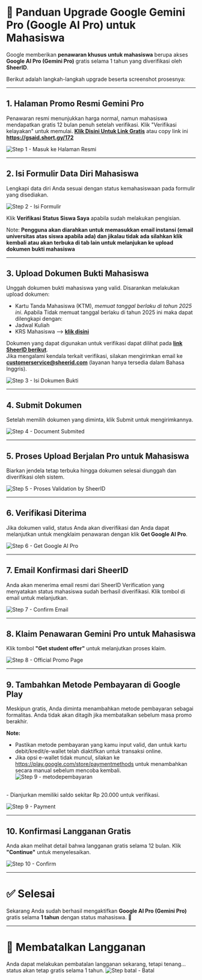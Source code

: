 # 📌 Panduan Upgrade Google Gemini Pro (Google AI Pro) untuk Mahasiswa

Google memberikan **penawaran khusus untuk mahasiswa** berupa akses **Google AI Pro (Gemini Pro)** gratis selama 1 tahun yang diverifikasi oleh **SheerID**.

Berikut adalah langkah-langkah upgrade beserta screenshot prosesnya:

---

## 1. Halaman Promo Resmi Gemini Pro
Penawaran resmi menunjukkan harga normal, namun mahasiswa mendapatkan gratis 12 bulan penuh setelah verifikasi. Klik "Verifikasi kelayakan" untuk memulai. **[Klik Disini Untuk Link Gratis](https://gsaid.short.gy/172)** atau copy link ini **https://gsaid.short.gy/172**

![Step 1 - Masuk ke Halaman Resmi](gambar/1.png)

---

## 2. Isi Formulir Data Diri Mahasiswa 
Lengkapi data diri Anda sesuai dengan status kemahasiswaan pada formulir yang disediakan.

![Step 2 - Isi Formulir](gambar/2.png)

Klik **Verifikasi Status Siswa Saya** apabila sudah melakukan pengisian.  

Note: **Pengguna akan diarahkan untuk memasukkan email instansi (email  universitas atas siswa apabila ada) dan jikalau tidak ada silahkan klik kembali atau akan terbuka di tab lain untuk melanjukan ke upload dokumen bukti mahasiswa**

---

## 3. Upload Dokumen Bukti Mahasiswa

Unggah dokumen bukti mahasiswa yang valid. Disarankan melakukan upload dokumen:
- Kartu Tanda Mahasiswa (KTM), *memuat tanggal berlaku di tahun 2025 ini*. Apabila Tidak memuat tanggal berlaku di tahun 2025 ini maka dapat dilengkapi dengan:
- Jadwal Kuliah 
- KRS Mahasiswa --> **[klik disini](https://stmikpontianak.cloud/StmikKrs/login.tw)**


Dokumen yang dapat digunakan untuk verifikasi dapat dilihat pada **[link SheerID berikut](https://support.sheerid.com/en-US/help-center/student/)**.  
Jika mengalami kendala terkait verifikasi, silakan mengirimkan email ke **customerservice@sheerid.com** (layanan hanya tersedia dalam Bahasa Inggris).

![Step 3 - Isi Dokumen Bukti](gambar/3.png)

---

## 4. Submit Dokumen
Setelah memilih dokumen yang diminta, klik Submit untuk mengirimkannya.

![Step 4 - Document Submited](gambar/4.png)

---

## 5. Proses Upload Berjalan Pro untuk Mahasiswa
Biarkan jendela tetap terbuka hingga dokumen selesai diunggah dan diverifikasi oleh sistem.

![Step 5 - Proses Validation by SheerID](gambar/5.png)

---

## 6. Verifikasi Diterima
Jika dokumen valid, status Anda akan diverifikasi dan Anda dapat melanjutkan untuk mengklaim penawaran dengan klik **Get Google AI Pro**.

![Step 6 - Get Google AI Pro](gambar/6.png)

---

## 7. Email Konfirmasi dari SheerID
Anda akan menerima email resmi dari SheerID Verification yang menyatakan status mahasiswa sudah berhasil diverifikasi. Klik tombol di email untuk melanjutkan.

![Step 7 - Confirm Email](gambar/7.png)

---

## 8. Klaim Penawaran Gemini Pro untuk Mahasiswa
Klik tombol **"Get student offer"** untuk melanjutkan proses klaim.

![Step 8 - Official Promo Page](gambar/8.png)

---

## 9. Tambahkan Metode Pembayaran di Google Play
Meskipun gratis, Anda diminta menambahkan metode pembayaran sebagai formalitas. Anda tidak akan ditagih jika membatalkan sebelum masa promo berakhir.

**Note:**  
- Pastikan metode pembayaran yang kamu input valid, dan untuk kartu debit/kredit/e-wallet telah diaktifkan untuk transaksi online.
- Jika opsi e-wallet tidak muncul, silakan ke https://play.google.com/store/paymentmethods untuk menambahkan secara manual sebelum mencoba kembali.
![Step 9 - metodepembayaran](gambar/metodepembayaran.png)
<br>
- Dianjurkan memiliki saldo sekitar Rp 20.000 untuk verifikasi.
<br>

![Step 9 - Payment](gambar/9.jpeg)

---

## 10. Konfirmasi Langganan Gratis
Anda akan melihat detail bahwa langganan gratis selama 12 bulan. Klik **"Continue"** untuk menyelesaikan.

![Step 10 - Confirm](gambar/10.png)

---

# ✅ Selesai
Sekarang Anda sudah berhasil mengaktifkan **Google AI Pro (Gemini Pro)** gratis selama **1 tahun** dengan status mahasiswa. 🎉
<br>

--- 

# 🚫 Membatalkan Langganan
Anda dapat melakukan pembatalan langganan sekarang, tetapi tenang... status akan tetap gratis selama 1 tahun.
![Step batal - Batal](gambar/batalpembayaran.png)
